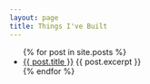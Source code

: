 ```yaml
---
layout: page
title: Things I've Built
---
```


<ul class="list-group">
  {% for post in site.posts %}
    <li class="list-group-item">
      <a href="{{ post.url }}">{{ post.title }}</a>
      {{ post.excerpt }}
    </li>
  {% endfor %}
</ul>